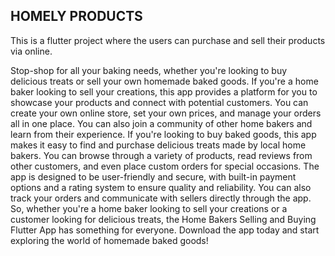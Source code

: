 ## HOMELY PRODUCTS

This is a flutter project where the users can purchase and sell their products via online.

Stop-shop for all your baking needs, whether you're looking to buy delicious treats or sell
your own homemade baked goods. If you're a home baker looking to sell your creations, this
app provides a platform for you to showcase your products and connect with potential
customers. You can create your own online store, set your own prices, and manage your orders
all in one place. You can also join a community of other home bakers and learn from their
experience. If you're looking to buy baked goods, this app makes it easy to find and purchase
delicious treats made by local home bakers. You can browse through a variety of products, read
reviews from other customers, and even place custom orders for special occasions. The app is
designed to be user-friendly and secure, with built-in payment options and a rating system to
ensure quality and reliability. You can also track your orders and communicate with sellers
directly through the app. So, whether you're a home baker looking to sell your creations or a
customer looking for delicious treats, the Home Bakers Selling and Buying Flutter App has
something for everyone. Download the app today and start exploring the world of homemade
baked goods!
